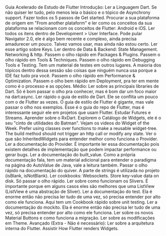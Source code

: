 Guia Acelerado de Estudo de Flutter
Introdução:
Ler a Linguagem Dart. Se não quiser ler tudo, pelo menos leia o básico e o tópico de Asynchrony support.
Fazer todos os 5 passos de Get started.
Procurar a sua plataforma de origem em "From another plataform" e ler como os conceitos da sua plataforma se relacionam com os conceitos de Flutter: Android e iOS.
Ler todos os itens dentro de Development > User Interface.
Pode pular Navigator 2.0, ele é algo bem recente e complexo, ainda precisa amadurecer um pouco. Talvez vamos usar, mas ainda não estou certo.
Ler esse artigo sobre Keys.
Ler dentro de Data & Backend:
State Management.
Networking & http.
Passem o olho rápido em Packages & Plugins.
Passem o olho rápido em Tools & Techniques.
Passem o olho rápido em Debugging Tools e Testing. Tem um material de testes em outros lugares. A maioria dos tópicos dentro dessa sessão são coisas que ninguém nunca usa porque a IDE faz tudo pra você.
Passem o olho rápido em Performance & Optimization.
Passem o olho bem rápido em Deployment, pra ter em mente como é o processo e as opções.
Médio:
Ler sobre as principais libraries de Dart. Só é bom passar o olho pra conhecer, mas é bom dar um foco maior na dart:async.
Ler rápido o guia de estilo de Dart. Ele se conflita um pouco com o de Flutter as vezes. O guia de estilo de Flutter é gigante, mas vale passar o olho nos exemplos. Esse é o guia do repo de Flutter, mas é interessante seguir ele em projetos que usam Flutter.
Estudar Futures e Streams.
Aprender sobre o RxDart.
Explorem o Catálogo de Widgets, ele é o seu "cinto de utilidades do Batman".
Vejam os videos do Widget of the Week.
Prefer using classes over functions to make a reusable widget-tree.
The build method should not trigger an http call or modify any state.
Ver o que são InheritedWidgets para entender melhor como funciona o Provider.
Ler a documentação do Provider. É importante ler essa documentação pois existem detalhes de implementação que podem impactar performance ou gerar bugs.
Ler a documentação do built_value. Como a própria documentação fala, tem um material adicional para entender o paradigma na página do AutoValue de Java, vale a leitura também.
Passar o olho rápido na documentação do quiver. A parte de strings é utilizada no projeto (isBlank, isNotBlank).
Ler cookbooks:
Websockets.
Store key-value data on disk. Só passar o olho rápido.
Ler sobre como funcionam os Slivers. É importante porque em alguns casos eles são melhores que uma ListView (ListView é uma abstração de Sliver).
Ler a documentação do test. Ela é enorme então não precisa ler tudo de uma vez, só precisa entender por alto como ele funciona. Aqui tem um Cookbook rápido sobre unit testing.
Ler a documentação do mockito. Ela é enorme então não precisa ler tudo de uma vez, só precisa entender por alto como ele funciona.
Ler sobre os novos Material Buttons e como funciona a migração.
Ler sobre as modificações em Theme.
Avançado (Extra - Não é necessário):
Ler sobre a arquitetura interna do Flutter.
Assistir How Flutter renders Widgets.
